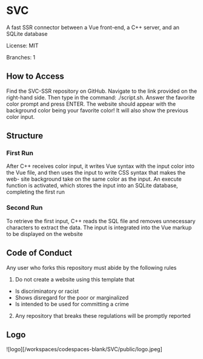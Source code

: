 # SVC
A fast SSR connector between a Vue front-end, a C++ server, and an SQLite database

License: MIT

Branches: 1

## How to Access

Find the SVC-SSR repository on GitHub. Navigate to the link provided on the right-hand side. Then type in the command: ./script.sh. Answer the favorite color prompt and press ENTER. The website should appear with the background color being your favorite color! It will also show the previous color input.

## Structure

### First Run

After C++ receives color input, it writes Vue syntax with the input color into the Vue file, and then uses the input to write CSS syntax that makes the web- site background take on the same color as the input. An execute function is activated, which stores the input into an SQLite database, completing the first run

### Second Run

To retrieve the first input, C++ reads the SQL file and removes unnecessary characters to extract the data. The input is integrated into the Vue markup to be displayed on the website

## Code of Conduct

Any user who forks this repository must abide by the following rules

1. Do not create a website using this template that
- Is discriminatory or racist
- Shows disregard for the poor or marginalized
- Is intended to be used for committing a crime

2. Any repository that breaks these regulations will be promptly reported

## Logo

![logo][/workspaces/codespaces-blank/SVC/public/logo.jpeg]
